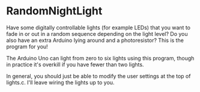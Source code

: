 # RandomNightLight

Have some digitally controllable lights (for example LEDs) that you want to fade in or out in a random sequence depending on the light level? Do you also have an extra Arduino lying around and a photoresistor? This is the program for you!

The Arduino Uno can light from zero to six lights using this program, though in practice it's overkill if you have fewer than two lights.

In general, you should just be able to modify the user settings at the top of lights.c.  I'll leave wiring the lights up to you.
